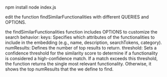 npm install 
node index.js

edit the function findSimilarFunctionalities with different QUERIES and OPTIONS.

the findSimilarFunctionalities function includes OPTIONS to customize the search behavior:
keys: Specifies which attributes of the functionalities to include in the embedding (e.g., name, description, searchTokens, category).
numResults: Defines the number of top results to return.
threshold: Sets a confidence threshold for the similarity score to determine if a functionality is considered a high-confidence match. If a match exceeds this threshold, the function returns the single most relevant functionality. Otherwise, it shows the top numResults that the we define to find.
